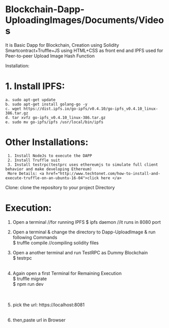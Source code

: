 # Blockchain-Dapp-UploadingImages/Documents/Videos

It is Basic Dapp for Blockchain, Creation using Solidity Smartcontract+Truffle+JS using HTML+CSS as front end and IPFS used for Peer-to-peer Upload Image Hash Function

Installation:
# 1. Install IPFS:
    a. sudo apt-get update
    b. sudo apt-get install golang-go -y
    c. wget https://dist.ipfs.io/go-ipfs/v0.4.10/go-ipfs_v0.4.10_linux-386.tar.gz
    d. tar xvfz go-ipfs_v0.4.10_linux-386.tar.gz
    e. sudo mv go-ipfs/ipfs /usr/local/bin/ipfs
# Other Installations:
     1. Install NodeJs to execute the DAPP
     2. Install Truffle suit 
     3. Install testrpc(testprc uses ethereumjs to simulate full client behavior and make developing Ethereum)
     More Details: <a href="http://www.techtonet.com/how-to-install-and-execute-truffle-on-an-ubuntu-16-04">click here </a>  
  
 Clone: 
 clone the repository to your project Directory

# Execution:
1. Open a terminal //for running IPFS 
    $ ipfs daemon  //it runs in 8080 port  <br />

2. Open a terminal & change the directory to Dapp-UploadImage & run following Commands <br />
    $ truffle compile            //compiling solidity files  <br />

3. Open a another terminal and run TestRPC as Dummy Blockchain  <br />
    $ testrpc  <br /><br />
   
4. Again open a first Terminal for Remaining Execution  <br />
    $ truffle migrate   <br />
    $ npm run dev  <br /><br /><br />
5. pick the url: https://localhost:8081  <br /><br />
6. then,paste url in Browser  <br />

